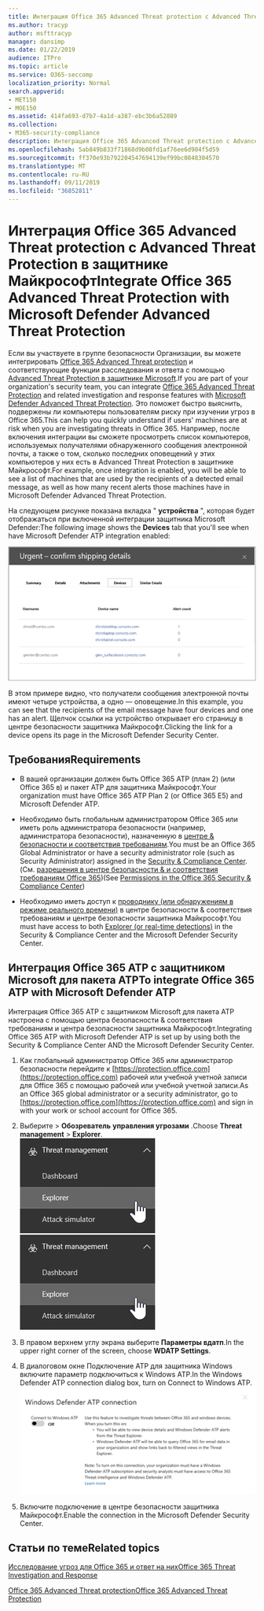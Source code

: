 ```yaml
---
title: Интеграция Office 365 Advanced Threat protection с Advanced Threat Protection в защитнике Майкрософт
ms.author: tracyp
author: msfttracyp
manager: dansimp
ms.date: 01/22/2019
audience: ITPro
ms.topic: article
ms.service: O365-seccomp
localization_priority: Normal
search.appverid:
- MET150
- MOE150
ms.assetid: 414fa693-d7b7-4a1d-a387-ebc3b6a52889
ms.collection:
- M365-security-compliance
description: Интеграция Office 365 Advanced Threat protection с Advanced Threat Protection в защитнике Майкрософт для просмотра подробных сведений об управлении угрозами.
ms.openlocfilehash: 5ab849b833f71868d9b08fd1af76ee6d904f5d59
ms.sourcegitcommit: ff370e93b792204547694139ef99bc0848304570
ms.translationtype: MT
ms.contentlocale: ru-RU
ms.lasthandoff: 09/11/2019
ms.locfileid: "36852811"
---
```

# <a name="integrate-office-365-advanced-threat-protection-with-microsoft-defender-advanced-threat-protection"></a><span data-ttu-id="850a9-103">Интеграция Office 365 Advanced Threat protection с Advanced Threat Protection в защитнике Майкрософт</span><span class="sxs-lookup"><span data-stu-id="850a9-103">Integrate Office 365 Advanced Threat Protection with Microsoft Defender Advanced Threat Protection</span></span>

<span data-ttu-id="850a9-104">Если вы участвуете в группе безопасности Организации, вы можете интегрировать [Office 365 Advanced Threat protection](office-365-atp.md) и соответствующие функции расследования и ответа с помощью [Advanced Threat Protection в защитнике Microsoft](https://docs.microsoft.com/windows/security/threat-protection/microsoft-defender-atp/microsoft-defender-advanced-threat-protection).</span><span class="sxs-lookup"><span data-stu-id="850a9-104">If you are part of your organization's security team, you can integrate [Office 365 Advanced Threat Protection](office-365-atp.md) and related investigation and response features with [Microsoft Defender Advanced Threat Protection](https://docs.microsoft.com/windows/security/threat-protection/microsoft-defender-atp/microsoft-defender-advanced-threat-protection).</span></span> <span data-ttu-id="850a9-105">Это поможет быстро выяснить, подвержены ли компьютеры пользователям риску при изучении угроз в Office 365.</span><span class="sxs-lookup"><span data-stu-id="850a9-105">This can help you quickly understand if users' machines are at risk when you are investigating threats in Office 365.</span></span> <span data-ttu-id="850a9-106">Например, после включения интеграции вы сможете просмотреть список компьютеров, используемых получателями обнаруженного сообщения электронной почты, а также о том, сколько последних оповещений у этих компьютеров у них есть в Advanced Threat Protection в защитнике Майкрософт.</span><span class="sxs-lookup"><span data-stu-id="850a9-106">For example, once integration is enabled, you will be able to see a list of machines that are used by the recipients of a detected email message, as well as how many recent alerts those machines have in Microsoft Defender Advanced Threat Protection.</span></span>
  
<span data-ttu-id="850a9-107">На следующем рисунке показана вкладка " **устройства** ", которая будет отображаться при включенной интеграции защитника Microsoft Defender:</span><span class="sxs-lookup"><span data-stu-id="850a9-107">The following image shows the **Devices** tab that you'll see when have Microsoft Defender ATP integration enabled:</span></span>
  
![Когда включен пакет ATP для защитника, вы можете просмотреть список компьютеров с оповещениями.](media/fec928ea-8f0c-44d7-80b9-a2e0a8cd4e89.PNG)
  
<span data-ttu-id="850a9-109">В этом примере видно, что получатели сообщения электронной почты имеют четыре устройства, а одно — оповещение.</span><span class="sxs-lookup"><span data-stu-id="850a9-109">In this example, you can see that the recipients of the email message have four devices and one has an alert.</span></span> <span data-ttu-id="850a9-110">Щелчок ссылки на устройство открывает его страницу в центре безопасности защитника Майкрософт.</span><span class="sxs-lookup"><span data-stu-id="850a9-110">Clicking the link for a device opens its page in the Microsoft Defender Security Center.</span></span>
  
## <a name="requirements"></a><span data-ttu-id="850a9-111">Требования</span><span class="sxs-lookup"><span data-stu-id="850a9-111">Requirements</span></span>

- <span data-ttu-id="850a9-112">В вашей организации должен быть Office 365 ATP (план 2) (или Office 365 в) и пакет ATP для защитника Майкрософт.</span><span class="sxs-lookup"><span data-stu-id="850a9-112">Your organization must have Office 365 ATP Plan 2 (or Office 365 E5) and Microsoft Defender ATP.</span></span>
    
- <span data-ttu-id="850a9-113">Необходимо быть глобальным администратором Office 365 или иметь роль администратора безопасности (например, администратора безопасности), назначенную в [центре &amp; безопасности и соответствия требованиям](https://protection.office.com).</span><span class="sxs-lookup"><span data-stu-id="850a9-113">You must be an Office 365 Global Administrator or have a security administrator role (such as Security Administrator) assigned in the [Security &amp; Compliance Center](https://protection.office.com).</span></span> <span data-ttu-id="850a9-114">(См. [разрешения в центре безопасности &amp; и соответствия требованиям Office 365](permissions-in-the-security-and-compliance-center.md))</span><span class="sxs-lookup"><span data-stu-id="850a9-114">(See [Permissions in the Office 365 Security &amp; Compliance Center](permissions-in-the-security-and-compliance-center.md))</span></span>
    
- <span data-ttu-id="850a9-115">Необходимо иметь доступ к [проводнику (или обнаружениям в режиме реального времени)](threat-explorer.md) в центре безопасности & соответствия требованиям и центре безопасности защитника Майкрософт.</span><span class="sxs-lookup"><span data-stu-id="850a9-115">You must have access to both [Explorer (or real-time detections)](threat-explorer.md) in the Security & Compliance Center and the Microsoft Defender Security Center.</span></span>
    
## <a name="to-integrate-office-365-atp-with-microsoft-defender-atp"></a><span data-ttu-id="850a9-116">Интеграция Office 365 ATP с защитником Microsoft для пакета ATP</span><span class="sxs-lookup"><span data-stu-id="850a9-116">To integrate Office 365 ATP with Microsoft Defender ATP</span></span>

<span data-ttu-id="850a9-117">Интеграция Office 365 ATP с защитником Microsoft для пакета ATP настроена с помощью центра безопасности & соответствия требованиям и центра безопасности защитника Майкрософт.</span><span class="sxs-lookup"><span data-stu-id="850a9-117">Integrating Office 365 ATP with Microsoft Defender ATP is set up by using both the Security & Compliance Center AND the Microsoft Defender Security Center.</span></span>
  
1. <span data-ttu-id="850a9-118">Как глобальный администратор Office 365 или администратор безопасности перейдите к [https://protection.office.com](https://protection.office.com) рабочей или учебной учетной записи для Office 365 с помощью рабочей или учебной учетной записи.</span><span class="sxs-lookup"><span data-stu-id="850a9-118">As an Office 365 global administrator or a security administrator, go to [https://protection.office.com](https://protection.office.com) and sign in with your work or school account for Office 365.</span></span>
    
2. <span data-ttu-id="850a9-119">Выберите \> **Обозреватель** **управления угрозами** .</span><span class="sxs-lookup"><span data-stu-id="850a9-119">Choose **Threat management** \> **Explorer**.</span></span><br><span data-ttu-id="850a9-120">![Проводник в меню "Управление угрозами"](media/ThreatMgmt-Explorer-nav.png)</span><span class="sxs-lookup"><span data-stu-id="850a9-120">![Explorer in Threat Management menu](media/ThreatMgmt-Explorer-nav.png)</span></span><br>
    
3. <span data-ttu-id="850a9-121">В правом верхнем углу экрана выберите **Параметры вдатп**.</span><span class="sxs-lookup"><span data-stu-id="850a9-121">In the upper right corner of the screen, choose **WDATP Settings**.</span></span>
    
4. <span data-ttu-id="850a9-122">В диалоговом окне Подключение ATP для защитника Windows включите параметр подключиться к Windows ATP.</span><span class="sxs-lookup"><span data-stu-id="850a9-122">In the Windows Defender ATP connection dialog box, turn on Connect to Windows ATP.</span></span><br>![Подключение к Microsoft Defender ATP](media/Explorer-WDATPConnection-dialog.png)<br>
    
5. <span data-ttu-id="850a9-124">Включите подключение в центре безопасности защитника Майкрософт.</span><span class="sxs-lookup"><span data-stu-id="850a9-124">Enable the connection in the Microsoft Defender Security Center.</span></span>

  
## <a name="related-topics"></a><span data-ttu-id="850a9-125">Статьи по теме</span><span class="sxs-lookup"><span data-stu-id="850a9-125">Related topics</span></span>

[<span data-ttu-id="850a9-126">Исследование угроз для Office 365 и ответ на них</span><span class="sxs-lookup"><span data-stu-id="850a9-126">Office 365 Threat Investigation and Response</span></span>](office-365-ti.md)
  
[<span data-ttu-id="850a9-127">Office 365 Advanced Threat protection</span><span class="sxs-lookup"><span data-stu-id="850a9-127">Office 365 Advanced Threat Protection</span></span>](office-365-atp.md)
  

